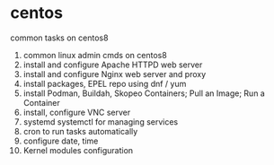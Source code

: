 # centos
common tasks on centos8
1. common linux admin cmds on centos8
2. install and configure Apache HTTPD web server
3. install and configure Nginx web server and proxy
4. install packages, EPEL repo using dnf / yum
5. install Podman, Buildah, Skopeo Containers; Pull an Image; Run a Container
6. install, configure VNC server
7. systemd systemctl for managing services
8. cron to run tasks automatically
9. configure date, time 
10. Kernel modules configuration


